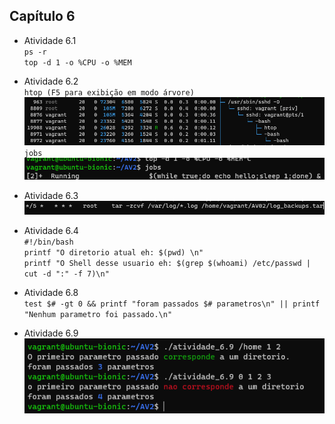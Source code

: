 ## Capítulo 6

 - Atividade 6.1<br />
  `ps -r`<br />
  `top -d 1 -o %CPU -o %MEM`<br />

  
 
 - Atividade 6.2<br />
  `htop (F5 para exibição em modo árvore)`<br />
![Atividade 6.2 1](6.2_1.png)<br />
 `jobs`<br />
![Atividade 6.2 2](6.2_2.png)<br />

- Atividade 6.3<br />
![Atividade 6.3](6.3.png)<br />
- Atividade 6.4<br />
`#!/bin/bash`<br />
`printf "O diretorio atual eh: $(pwd) \n"`<br />
`printf "O Shell desse usuario eh: $(grep $(whoami) /etc/passwd | cut -d ":" -f 7)\n"`<br />
- Atividade 6.8<br />
`test $# -gt 0 && printf "foram passados $# parametros\n" || printf "Nenhum parametro foi passado.\n"`<br />
- Atividade 6.9<br />
![Atividade 6.9](6.9.png)<br />
